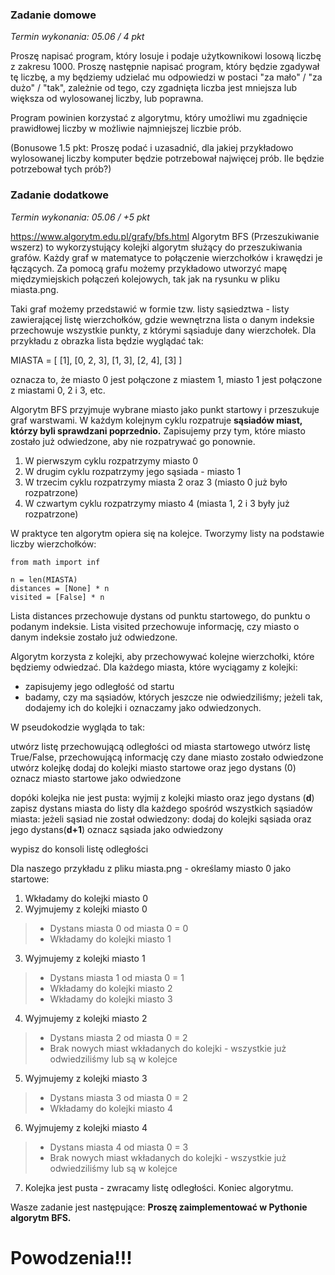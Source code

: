 ### Zadanie domowe
*Termin wykonania: 05.06 / 4 pkt*

Proszę napisać program, który losuje i podaje użytkownikowi losową liczbę z zakresu 1000.
Proszę następnie napisać program, który będzie zgadywał tę liczbę, a my będziemy udzielać mu odpowiedzi
w postaci "za mało" / "za dużo" / "tak", zależnie od tego, czy zgadnięta liczba jest mniejsza lub większa
od wylosowanej liczby, lub poprawna.

Program powinien korzystać z algorytmu, który umożliwi mu zgadnięcie prawidłowej liczby w możliwie najmniejszej
liczbie prób. 

(Bonusowe 1.5 pkt: Proszę podać i uzasadnić, dla jakiej przykładowo wylosowanej liczby komputer będzie potrzebował
najwięcej prób. Ile będzie potrzebował tych prób?)

### Zadanie dodatkowe
*Termin wykonania: 05.06 / +5 pkt*

https://www.algorytm.edu.pl/grafy/bfs.html
Algorytm BFS (Przeszukiwanie wszerz) to wykorzystujący kolejki algorytm służący do przeszukiwania grafów. Każdy graf w matematyce to połączenie wierzchołków i krawędzi je łączących. Za pomocą grafu możemy przykładowo utworzyć mapę międzymiejskich połączeń kolejowych, tak jak na rysunku w pliku miasta.png. 

Taki graf możemy przedstawić w formie tzw. listy sąsiedztwa - listy zawierającej listę wierzchołków, gdzie wewnętrzna lista o danym indeksie przechowuje wszystkie punkty, z którymi sąsiaduje dany wierzchołek. Dla przykładu z obrazka lista będzie wyglądać tak:

MIASTA = [
    [1],
    [0, 2, 3],
    [1, 3],
    [2, 4],
    [3]
]

oznacza to, że miasto 0 jest połączone z miastem 1, miasto 1 jest połączone z miastami 0, 2 i 3, etc.

Algorytm BFS przyjmuje wybrane miasto jako punkt startowy i przeszukuje graf warstwami. W każdym kolejnym cyklu rozpatruje **sąsiadów miast, którzy byli sprawdzani poprzednio.** Zapisujemy przy tym, które miasto zostało już
odwiedzone, aby nie rozpatrywać go ponownie.

1. W pierwszym cyklu rozpatrzymy miasto 0
2. W drugim cyklu rozpatrzymy jego sąsiada - miasto 1
3. W trzecim cyklu rozpatrzymy miasta 2 oraz 3 (miasto 0 już było rozpatrzone)
4. W czwartym cyklu rozpatrzymy miasto 4 (miasta 1, 2 i 3 były już rozpatrzone)

W praktyce ten algorytm opiera się na kolejce. Tworzymy listy na podstawie liczby wierzchołków:

```
from math import inf

n = len(MIASTA)
distances = [None] * n
visited = [False] * n
```
Lista distances przechowuje dystans od punktu startowego, do punktu o podanym indeksie. Lista visited przechowuje informację, czy miasto o danym indeksie zostało już odwiedzone.

Algorytm korzysta z kolejki, aby przechowywać kolejne wierzchołki, które będziemy odwiedzać. Dla każdego miasta, które wyciągamy z kolejki:
- zapisujemy jego odległość od startu
- badamy, czy ma sąsiadów, których jeszcze nie odwiedziliśmy; jeżeli tak, dodajemy ich do kolejki i oznaczamy jako odwiedzonych.

W pseudokodzie wygląda to tak:

utwórz listę przechowującą odległości od miasta startowego
utwórz listę True/False, przechowującą informację czy dane miasto zostało odwiedzone
utwórz kolejkę
dodaj do kolejki miasto startowe oraz jego dystans (0)
oznacz miasto startowe jako odwiedzone

dopóki kolejka nie jest pusta:
    wyjmij z kolejki miasto oraz jego dystans (**d**)
    zapisz dystans miasta do listy
    dla każdego spośród wszystkich sąsiadów miasta:
        jeżeli sąsiad nie został odwiedzony:
            dodaj do kolejki sąsiada oraz jego dystans(**d+1**)
            oznacz sąsiada jako odwiedzony

wypisz do konsoli listę odległości

Dla naszego przykładu z pliku miasta.png - określamy miasto 0 jako startowe:
1. Wkładamy do kolejki miasto 0
2. Wyjmujemy z kolejki miasto 0
> - Dystans miasta 0 od miasta 0 = 0
> - Wkładamy do kolejki miasto 1
3. Wyjmujemy z kolejki miasto 1
> - Dystans miasta 1 od miasta 0 = 1
> - Wkładamy do kolejki miasto 2
> - Wkładamy do kolejki miasto 3
4. Wyjmujemy z kolejki miasto 2
> - Dystans miasta 2 od miasta 0 = 2
> - Brak nowych miast wkładanych do kolejki - wszystkie już odwiedziliśmy lub są w kolejce
5. Wyjmujemy z kolejki miasto 3
> - Dystans miasta 3 od miasta 0 = 2
> - Wkładamy do kolejki miasto 4
6. Wyjmujemy z kolejki miasto 4
> - Dystans miasta 4 od miasta 0 = 3
> - Brak nowych miast wkładanych do kolejki - wszystkie już odwiedziliśmy lub są w kolejce
7. Kolejka jest pusta - zwracamy listę odległości. Koniec algorytmu.

Wasze zadanie jest następujące:
**Proszę zaimplementować w Pythonie algorytm BFS.**
# Powodzenia!!!